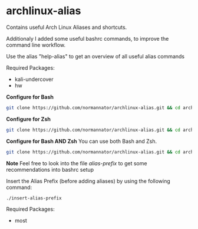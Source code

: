 # archlinux-alias
Contains useful Arch Linux Aliases and shortcuts. 

Additionaly I added some useful bashrc commands, to improve the command line workflow.

Use the alias "help-alias" to get an overview of all useful alias commands

Required Packages:
* kali-undercover
* hw

**Configure for Bash**
```bash
git clone https://github.com/normannator/archlinux-alias.git && cd archlinux-alias/ && ./link-alias-to-bashrc
```

**Configure for Zsh**
```bash
git clone https://github.com/normannator/archlinux-alias.git && cd archlinux-alias/ && ./link-alias-to-zshrc
```

**Configure for Bash AND Zsh**
You can use both Bash and Zsh.
```bash
git clone https://github.com/normannator/archlinux-alias.git && cd archlinux-alias/ && ./link-alias-to-bashrc && ./link-alias-to-zshrc
```

**Note**
Feel free to look into the file *alias-prefix* to get some recommendations into bashrc setup

Insert the Alias Prefix (before adding aliases) by using the following command:
```bash
./insert-alias-prefix
```
Required Packages:
* most
